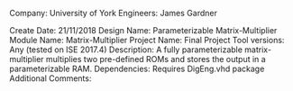Company: University of York
Engineers: James Gardner
 
Create Date:    21/11/2018
Design Name:    Parameterizable Matrix-Multiplier
Module Name:    Matrix-Multiplier
Project Name:   Final Project 
Tool versions:  Any (tested on ISE 2017.4)
Description: 
A fully parameterizable matrix-multiplier multiplies two pre-defined
ROMs and stores the output in a parameterizable RAM.
Dependencies: 
Requires DigEng.vhd package
Additional Comments: 
